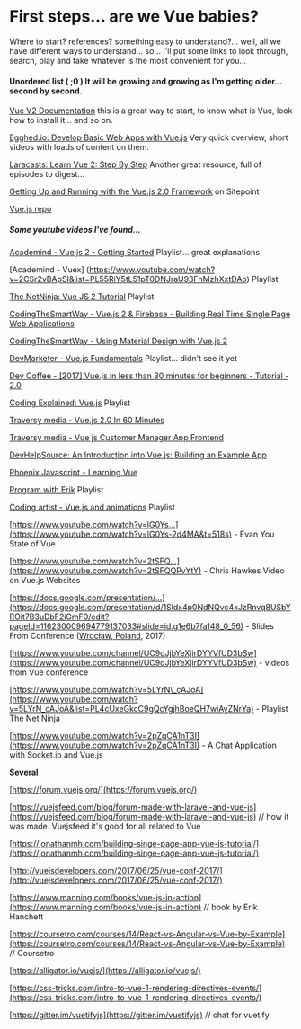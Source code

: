 # First steps... are we Vue babies?

Where to start? references? something easy to understand?... well, all we have different ways to understand... so... I'll put some links to look through, search, play and take whatever is the most convenient for you...

#### Unordered list \( ;0 \) It will be growing and growing as I'm getting older... second by second.

[Vue V2 Documentation](https://vuejs.org/v2/guide/)    this is a great way to start, to know what is Vue, look how to install it... and so on.

[Egghed.io: Develop Basic Web Apps with Vue.js](https://egghead.io/courses/develop-web-apps-with-vue-js)    Very quick overview, short videos with loads of content on them.

[Laracasts: Learn Vue 2: Step By Step](https://laracasts.com/series/learn-vue-2-step-by-step)    Another great resource, full of episodes to digest...

[Getting Up and Running with the Vue.js 2.0 Framework](https://www.sitepoint.com/up-and-running-vue-js-2-0/)    on Sitepoint

[Vue.js repo](https://github.com/vuejs/vue)

##### Some youtube videos I've found...

[Academind - Vue.js 2 - Getting Started](https://www.gitbook.com/book/zurc/vue-journey/edit#)    Playlist... great explanations

[Academind - Vuex] (https://www.youtube.com/watch?v=2CSr2vBApSI&list=PL55RiY5tL51pT0DNJraU93FhMzhXxtDAo)    Playlist

[The NetNinja: Vue JS 2 Tutorial](https://www.gitbook.com/book/zurc/vue-journey/edit#)    Playlist

[CodingTheSmartWay - Vue.js 2 & Firebase - Building Real Time Single Page Web Applications](https://www.youtube.com/watch?v=we4zuQIXmnw)

[CodingTheSmartWay - Using Material Design with Vue.js 2](https://www.youtube.com/watch?v=1j8xTOmR8pw)

[DevMarketer - Vue.js Fundamentals](https://www.youtube.com/playlist?list=PLwAKR305CRO_1yAao-8aZiQnBqJeyng4O)    Playlist... didn't see it yet

[Dev Coffee - \[2017\] Vue.js in less than 30 minutes for beginners - Tutorial - 2.0](https://www.youtube.com/watch?v=VPUdtEf3oXI)

[Coding Explained: Vue.js](https://www.youtube.com/watch?v=Ngff3wuZCR0&list=PLlg3hnqqh7qEGtq1Ry64TTbGFbQbXuJJt)    Playlist

[Traversy media - Vue.js 2.0 In 60 Minutes](https://www.youtube.com/watch?v=z6hQqgvGI4Y)

[Traversy media - Vue js Customer Manager App Frontend](https://www.youtube.com/watch?v=IUgstalu6zo)

[DevHelpSource: An Introduction into Vue.js: Building an Example App](https://www.youtube.com/watch?v=Oqs3Iuid8-8)

[Phoenix Javascript - Learning Vue](https://www.youtube.com/watch?v=M2tCDTrrndg)

[Program with Erik](https://www.youtube.com/watch?v=NT3OxvS7McU)     Playlist

[Coding artist - Vue.js and animations](https://www.youtube.com/watch?v=LhAiywUBwFQ)    Playlist

[https://www.youtube.com/watch?v=lG0Ys...](https://www.youtube.com/watch?v=lG0Ys-2d4MA&t=518s)    - Evan You State of Vue

[https://www.youtube.com/watch?v=2tSFQ...](https://www.youtube.com/watch?v=2tSFQQPvYtY)    - Chris Hawkes Video on Vue.js Websites

[https://docs.google.com/presentation/...](https://docs.google.com/presentation/d/1Sldx4p0NdNQvc4xJzRnvq8USbYROit7B3uDbF2iGmF0/edit?pageId=116230009694779137033#slide=id.g1e6b7fa148_0_56)    - Slides From Conference \([Wrocław, Poland](https://conf.vuejs.org/), 2017\)

[https://www.youtube.com/channel/UC9dJjbYeXjirDYYVfUD3bSw](https://www.youtube.com/channel/UC9dJjbYeXjirDYYVfUD3bSw)    - videos from Vue conference

[https://www.youtube.com/watch?v=5LYrN\_cAJoA](https://www.youtube.com/watch?v=5LYrN_cAJoA&list=PL4cUxeGkcC9gQcYgjhBoeQH7wiAyZNrYa)     - Playlist The Net Ninja

[https://www.youtube.com/watch?v=2pZqCA1nT3I](https://www.youtube.com/watch?v=2pZqCA1nT3I) - A Chat Application with Socket.io and Vue.js

**Several**

[https://forum.vuejs.org/](https://forum.vuejs.org/)

[https://vuejsfeed.com/blog/forum-made-with-laravel-and-vue-js](https://vuejsfeed.com/blog/forum-made-with-laravel-and-vue-js)    // how it was made. Vuejsfeed it's good for all related to Vue

[https://jonathanmh.com/building-singe-page-app-vue-js-tutorial/](https://jonathanmh.com/building-singe-page-app-vue-js-tutorial/)

[http://vuejsdevelopers.com/2017/06/25/vue-conf-2017/](http://vuejsdevelopers.com/2017/06/25/vue-conf-2017/)

[https://www.manning.com/books/vue-js-in-action](https://www.manning.com/books/vue-js-in-action)    // book by Erik Hanchett

[https://coursetro.com/courses/14/React-vs-Angular-vs-Vue-by-Example](https://coursetro.com/courses/14/React-vs-Angular-vs-Vue-by-Example)    // Coursetro

[https://alligator.io/vuejs/](https://alligator.io/vuejs/)

[https://css-tricks.com/intro-to-vue-1-rendering-directives-events/](https://css-tricks.com/intro-to-vue-1-rendering-directives-events/)

[https://gitter.im/vuetifyjs](https://gitter.im/vuetifyjs)    // chat for vuetify


